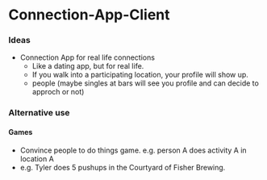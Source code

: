 # Connection-App-Client

### Ideas

-   Connection App for real life connections
    -   Like a dating app, but for real life.
    -   If you walk into a participating location, your profile will show up.
    -   people (maybe singles at bars will see you profile and can decide to approch or not)

### Alternative use

#### Games

-   Convince people to do things game. e.g. person A does activity A in location A
-   e.g. Tyler does 5 pushups in the Courtyard of Fisher Brewing.
